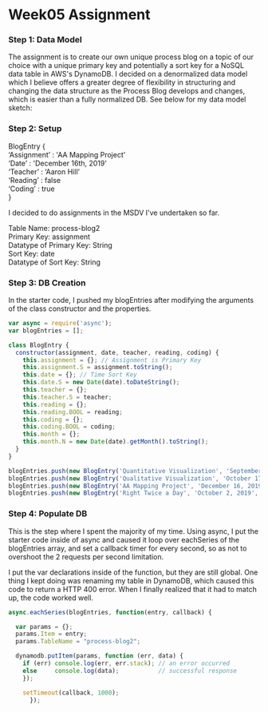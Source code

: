 # Week05 Assignment

### Step 1: Data Model

The assignment is to create our own unique process blog on a topic of our choice with a unique primary key and potentially a sort key for a NoSQL data table in AWS's DynamoDB. I decided on a denormalized data model which I believe offers a greater degree of flexibility in structuring and changing the data structure as the Process Blog develops and changes, which is easier than a fully normalized DB. See below for my data model sketch: 

### Step 2: Setup

BlogEntry {<br/>
                    ‘Assignment’ : 'AA Mapping Project'<br/>
                    ‘Date’ : 'December 16th, 2019'<br/>
                    ‘Teacher’ : ‘Aaron Hill’<br/>
                    ‘Reading’ : false<br/>
                    ‘Coding’ : true<br/>
                }<br/>

I decided to do assignments in the MSDV I've undertaken so far. <br/>

Table Name: process-blog2 <br/>
Primary Key: assignment <br/>
Datatype of Primary Key: String <br/>
Sort Key: date <br/>
Datatype of Sort Key: String <br/>

### Step 3: DB Creation

In the starter code, I pushed my blogEntries after modifying the arguments of the class constructor and the properties. 

```javascript
var async = require('async'); 
var blogEntries = [];

class BlogEntry {
  constructor(assignment, date, teacher, reading, coding) {
    this.assignment = {}; // Assignment is Primary Key
    this.assignment.S = assignment.toString();
    this.date = {}; // Time Sort Key
    this.date.S = new Date(date).toDateString();
    this.teacher = {};
    this.teacher.S = teacher;
    this.reading = {};
    this.reading.BOOL = reading; 
    this.coding = {};
    this.coding.BOOL = coding; 
    this.month = {};
    this.month.N = new Date(date).getMonth().toString();
  }
}

blogEntries.push(new BlogEntry('Quantitative Visualization', 'September 24, 2019', 'Richard The', false, true));
blogEntries.push(new BlogEntry('Qualitative Visualization', 'October 17, 2019', 'Richard The', false, true));
blogEntries.push(new BlogEntry('AA Mapping Project', 'December 16, 2019', 'Aaron Hill', false, true));
blogEntries.push(new BlogEntry('Right Twice a Day', 'October 2, 2019', 'Christian Swinehart', false, true));
```

### Step 4: Populate DB

This is the step where I spent the majority of my time. Using async, I put the starter code inside of async and caused it loop over eachSeries of the blogEntries array, and set a callback timer for every second, so as not to overshoot the 2 requests per second limitation. 

I put the var declarations inside of the function, but they are still global. One thing I kept doing was renaming my table in DynamoDB, which caused this code to return a HTTP 400 error. When I finally realized that it had to match up, the code worked well. 

```javascript
async.eachSeries(blogEntries, function(entry, callback) {

  var params = {};
  params.Item = entry; 
  params.TableName = "process-blog2";

  dynamodb.putItem(params, function (err, data) {
    if (err) console.log(err, err.stack); // an error occurred
    else     console.log(data);           // successful response
    });

    setTimeout(callback, 1000); 
      });
```


